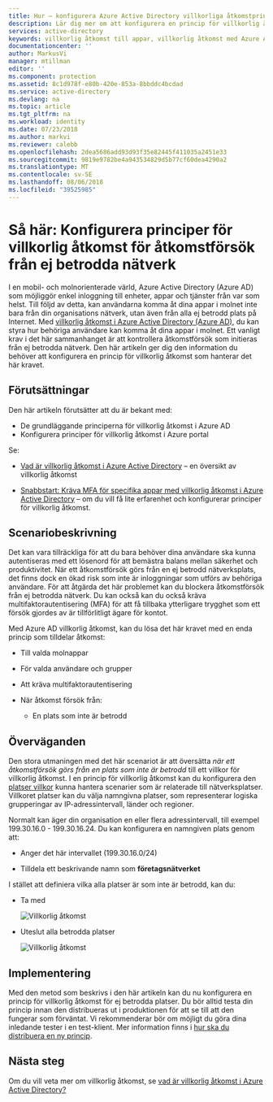 ```yaml
---
title: Hur – konfigurera Azure Active Directory villkorliga åtkomstprinciper för åtkomstförsök från ej betrodda nätverk | Microsoft Docs
description: Lär dig mer om att konfigurera en princip för villkorlig åtkomst i Azure Active Directory (Azure AD) för för åtkomstförsök från ej betrodda nätverk.
services: active-directory
keywords: villkorlig åtkomst till appar, villkorlig åtkomst med Azure AD, säker åtkomst till företagets resurser, principer för villkorlig åtkomst
documentationcenter: ''
author: MarkusVi
manager: mtillman
editor: ''
ms.component: protection
ms.assetid: 8c1d978f-e80b-420e-853a-8bbddc4bcdad
ms.service: active-directory
ms.devlang: na
ms.topic: article
ms.tgt_pltfrm: na
ms.workload: identity
ms.date: 07/23/2018
ms.author: markvi
ms.reviewer: calebb
ms.openlocfilehash: 2dea5686add93d93f35e82445f411035a2451e33
ms.sourcegitcommit: 9819e9782be4a943534829d5b77cf60dea4290a2
ms.translationtype: MT
ms.contentlocale: sv-SE
ms.lasthandoff: 08/06/2018
ms.locfileid: "39525985"
---
```

# <a name="how-to-configure-conditional-access-policies-for-access-attempts-from-untrusted-networks"></a>Så här: Konfigurera principer för villkorlig åtkomst för åtkomstförsök från ej betrodda nätverk   

I en mobil- och molnorienterade värld, Azure Active Directory (Azure AD) som möjliggör enkel inloggning till enheter, appar och tjänster från var som helst. Till följd av detta, kan användarna komma åt dina appar i molnet inte bara från din organisations nätverk, utan även från alla ej betrodd plats på Internet. Med [villkorlig åtkomst i Azure Active Directory (Azure AD)](active-directory-conditional-access-azure-portal.md), du kan styra hur behöriga användare kan komma åt dina appar i molnet. Ett vanligt krav i det här sammanhanget är att kontrollera åtkomstförsök som initieras från ej betrodda nätverk. Den här artikeln ger dig den information du behöver att konfigurera en princip för villkorlig åtkomst som hanterar det här kravet. 

## <a name="prerequisites"></a>Förutsättningar

Den här artikeln förutsätter att du är bekant med: 

- De grundläggande principerna för villkorlig åtkomst i Azure AD 
- Konfigurera principer för villkorlig åtkomst i Azure portal

Se:

- [Vad är villkorlig åtkomst i Azure Active Directory](active-directory-conditional-access-azure-portal.md) – en översikt av villkorlig åtkomst 

- [Snabbstart: Kräva MFA för specifika appar med villkorlig åtkomst i Azure Active Directory](conditional-access/app-based-mfa.md) – om du vill få lite erfarenhet och konfigurerar principer för villkorlig åtkomst. 


## <a name="scenario-description"></a>Scenariobeskrivning

Det kan vara tillräckliga för att du bara behöver dina användare ska kunna autentiseras med ett lösenord för att bemästra balans mellan säkerhet och produktivitet. När ett åtkomstförsök görs från en ej betrodd nätverksplats, det finns dock en ökad risk som inte är inloggningar som utförs av behöriga användare. För att åtgärda det här problemet kan du blockera åtkomstförsök från ej betrodda nätverk. Du kan också kan du också kräva multifaktorautentisering (MFA) för att få tillbaka ytterligare trygghet som ett försök gjordes av är tillförlitligt ägare för kontot. 

Med Azure AD villkorlig åtkomst, kan du lösa det här kravet med en enda princip som tilldelar åtkomst: 

- Till valda molnappar

- För valda användare och grupper  

- Att kräva multifaktorautentisering 

- När åtkomst försök från: 

    - En plats som inte är betrodd


## <a name="considerations"></a>Överväganden

Den stora utmaningen med det här scenariot är att översätta *när ett åtkomstförsök görs från en plats som inte är betrodd* till ett villkor för villkorlig åtkomst. I en princip för villkorlig åtkomst kan du konfigurera den [platser villkor](conditional-access/location-condition.md) kunna hantera scenarier som är relaterade till nätverksplatser. Villkoret platser kan du välja namngivna platser, som representerar logiska grupperingar av IP-adressintervall, länder och regioner.  

Normalt kan äger din organisation en eller flera adressintervall, till exempel 199.30.16.0 - 199.30.16.24.
Du kan konfigurera en namngiven plats genom att:

- Anger det här intervallet (199.30.16.0/24) 

- Tilldela ett beskrivande namn som **företagsnätverket** 


I stället att definiera vilka alla platser är som inte är betrodd, kan du:

- Ta med 

    ![Villkorlig åtkomst](./media/active-directory-conditional-access-untrusted-networks/02.png)

- Uteslut alla betrodda platser 

    ![Villkorlig åtkomst](./media/active-directory-conditional-access-untrusted-networks/01.png)



## <a name="implementation"></a>Implementering

Med den metod som beskrivs i den här artikeln kan du nu konfigurera en princip för villkorlig åtkomst för ej betrodda platser. Du bör alltid testa din princip innan den distribueras ut i produktionen för att se till att den fungerar som förväntat. Vi rekommenderar bör om möjligt du göra dina inledande tester i en test-klient. Mer information finns i [hur ska du distribuera en ny princip](conditional-access/best-practices.md#how-should-you-deploy-a-new-policy). 



## <a name="next-steps"></a>Nästa steg

Om du vill veta mer om villkorlig åtkomst, se [vad är villkorlig åtkomst i Azure Active Directory?](active-directory-conditional-access-azure-portal.md)